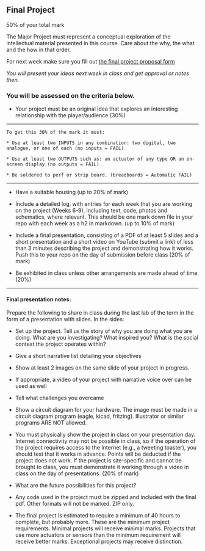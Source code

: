 ## Final Project 
50% of your total mark

The Major Project must represent a conceptual exploration of the intellectual material presented in this course. Care about the why, the what and the how in that order. 

For next week make sure you fill out [the final project proposal form](https://forms.office.com/Pages/ResponsePage.aspx?id=xClkjH8We0e4y3fugnWNEa_IpvLdCKxAiyTVLgfCWbdUNk1FVFA4QTBOTkNUS1c0RFZKMFNNNTY5WS4u)

*You will present your ideas next week in class and get approval or notes then.*


### You will be assessed on the criteria below. 

* Your project must be an original idea that explores an interesting relationship with the player/audience (30%)

---
	To get this 30% of the mark it must:
	
	* Use at least two INPUTS in any combination: two digital, two analogue, or one of each (no inputs = FAIL)
	
	* Use at least two OUTPUTS such as: an actuator of any type OR an on-screen display (no outputs = FAIL)
	
	* Be soldered to perf or strip board. (breadboards = Automatic FAIL)

---

* Have a suitable housing (up to 20% of mark)

* Include a detailed log, with entries for each week that you are working on the project (Weeks 6-9), including text, code, photos and schematics, where relevant. This should be one mark down file in your repo with each week as a h2 in markdown. (up to 10% of mark)

* Include a final presentation, consisting of a PDF of at least 5 slides and a short presentation and a short video on YouTube (submit a link) of less than 3 minutes describing the project and demonstrating how it works. Push this to your repo on the day of submission before class (20% of mark)

* Be exhibited in class unless other arrangements are made ahead of time (20%)

----
#### Final presentation notes: 

Prepare the following to share in class during the last lab of the term in the form of a presentation with slides. In the sides: 

* Set up the project. Tell us the story of why you are doing what you are doing. What are you investigating? What inspired you? What is the social context the project operates within?

* Give a short narrative list detailing your objectives 

* Show at least 2 images on the same slide of your project in progress.

* If appropriate, a video of your project with narrative voice over can be used as well 

* Tell what challenges you overcame

* Show a circuit diagram for your hardware. The image must be made in a circuit diagram program (eagle, kicad, fritzing). Illustrator or similar programs ARE NOT allowed. 

* You must physically show the project in class on your presentation day. Internet connectivity may not be possible in class, so if the operation of the project requires access to the Internet (e.g., a tweeting toaster), you should test that it works in advance. Points will be deducted if the project does not work. If the project is site-specific and cannot be brought to class, you must demonstrate it working through a video in class on the day of presentations. (20% of mark)

* What are the future possibilities for this project?

* Any code used in the project must be zipped and included with the final pdf. Other formats will not be marked. ZIP only.

* The final project is estimated to require a minimum of 40 hours to complete, but probably more. These are the minimum project requirements. Minimal projects will receive minimal marks. Projects that use more actuators or sensors than the minimum requirement will receive better marks. Exceptional projects may receive distinction.   




